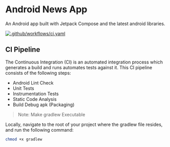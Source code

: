 # Android News App
An Android app built with Jetpack Compose and the latest android libraries.

[![.github/workflows/ci.yaml](https://github.com/moskv08/AndroidNewsApp/actions/workflows/ci.yaml/badge.svg)](https://github.com/moskv08/AndroidNewsApp/actions/workflows/ci.yaml)

## CI Pipeline

The Continuous Integration (CI) is an automated integration process which generates a build and runs automates tests against it.
This CI pipeline consists of the following steps:

* Android Lint Check  
* Unit Tests
* Instrumentation Tests 
* Static Code Analysis 
* Build Debug apk (Packaging)

> Note: Make gradlew Executable

Locally, navigate to the root of your project where the gradlew file resides, and run the following command:
````bash
chmod +x gradlew
````

